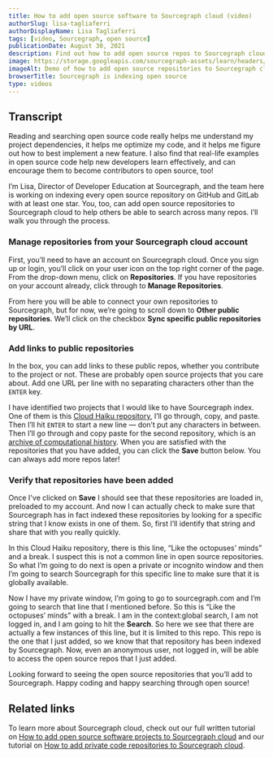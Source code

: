 ```yaml
---
title: How to add open source software to Sourcegraph cloud (video)
authorSlug: lisa-tagliaferri
authorDisplayName: Lisa Tagliaferri
tags: [video, Sourcegraph, open source]
publicationDate: August 30, 2021
description: Find out how to add open source repos to Sourcegraph cloud so you can search across all the code you care about.
image: https://storage.googleapis.com/sourcegraph-assets/learn/headers/install-sourcegraph-with-docker-screengrab.png
imageAlt: Demo of how to add open source repositories to Sourcegraph cloud for indexing
browserTitle: Sourcegraph is indexing open source
type: videos
---
```


<EmbeddedYoutubeVideo id="_dGkagmwZqU" />

## Transcript

Reading and searching open source code really helps me understand my project dependencies, it helps me optimize my code, and it helps me figure out how to best implement a new feature. I also find that real-life examples in open source code help new developers learn effectively, and can encourage them to become contributors to open source, too!

I’m Lisa, Director of Developer Education at Sourcegraph, and the team here is working on indexing every open source repository on GitHub and GitLab with at least one star. You, too, can add open source repositories to Sourcegraph cloud to help others be able to search across many repos. I’ll walk you through the process.

### Manage repositories from your Sourcegraph cloud account

First, you’ll need to have an account on Sourcegraph cloud. Once you sign up or login, you’ll click on your user icon on the top right corner of the page. From the drop-down menu, click on **Repositories**. If you have repositories on your account already, click through to **Manage Repositories**.

From here you will be able to connect your own repositories to Sourcegraph, but for now, we’re going to scroll down to **Other public repositories**. We’ll click on the checkbox **Sync specific public repositories by URL**. 

### Add links to public repositories

In the box, you can add links to these public repos, whether you contribute to the project or not. These are probably open source projects that you care about. Add one URL per line with no separating characters other than the `ENTER` key.

I have identified two projects that I would like to have Sourcegraph index. One of them is this [Cloud Haiku repository](https://github.com/do-community/cloud_haiku), I’ll go through, copy, and paste. Then I’ll hit `ENTER` to start a new line — don’t put any characters in between. Then I’ll go through and copy paste for the second repository, which is an [archive of computational history](https://github.com/dhmit/computation_hist). When you are satisfied with the repositories that you have added, you can click the **Save** button below. You can always add more repos later!

### Verify that repositories have been added

Once I've clicked on **Save** I should see that these repositories are loaded in, preloaded to my account. And now I can actually check to make sure that Sourcegraph has in fact indexed these repositories by looking for a specific string that I know exists in one of them. So, first I’ll identify that string and share that with you really quickly.

In this Cloud Haiku repository, there is this line, “Like the octopuses’ minds” and a break. I suspect this is not a common line in open source repositories. So what I’m going to do next is open a private or incognito window and then I’m going to search Sourcegraph for this specific line to make sure that it is globally available. 

Now I have my private window, I’m going to go to sourcegraph.com and I’m going to search that line that I mentioned before. So this is “Like the octopuses’ minds” with a break. I am in the context:global search, I am not logged in, and I am going to hit the **Search**. So here we see that there are actually a few instances of this line, but it is limited to this repo. This repo is the one that I just added, so we know that that repository has been indexed by Sourcegraph. Now, even an anonymous user, not logged in, will be able to access the open source repos that I just added. 

Looking forward to seeing the open source repositories that you’ll add to Sourcegraph. Happy coding and happy searching through open source!

## Related links

To learn more about Sourcegraph cloud, check out our full written tutorial on [How to add open source software projects to Sourcegraph cloud](https://learn.sourcegraph.com/how-to-add-open-source-software-projects-to-sourcegraph-cloud) and our tutorial on [How to add private code repositories to Sourcegraph cloud](https://learn.sourcegraph.com/how-to-add-private-code-repositories-to-sourcegraph).
